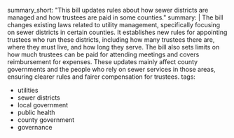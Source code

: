 summary_short: "This bill updates rules about how sewer districts are managed and how trustees are paid in some counties."
summary: |
  The bill changes existing laws related to utility management, specifically focusing on sewer districts in certain counties. It establishes new rules for appointing trustees who run these districts, including how many trustees there are, where they must live, and how long they serve. The bill also sets limits on how much trustees can be paid for attending meetings and covers reimbursement for expenses. These updates mainly affect county governments and the people who rely on sewer services in those areas, ensuring clearer rules and fairer compensation for trustees.
tags:
  - utilities
  - sewer districts
  - local government
  - public health
  - county government
  - governance
